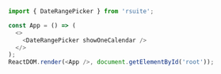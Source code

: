 <!--start-code-->

```js
import { DateRangePicker } from 'rsuite';

const App = () => (
  <>
    <DateRangePicker showOneCalendar />
  </>
);
ReactDOM.render(<App />, document.getElementById('root'));
```

<!--end-code-->
